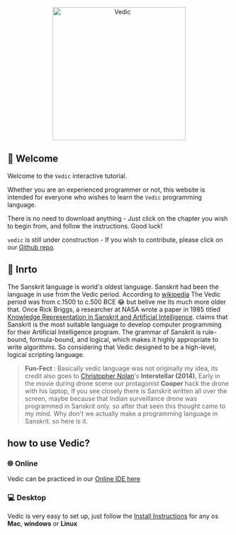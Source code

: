 ﻿<p align="center"><a href="https://vedic.github.io"><img alt="Vedic" src="https://raw.githubusercontent.com/vedic-lang/vedic/HEAD/.github/logo.png" width="300vw"></a></p>

## 🙏 Welcome

Welcome to the `Vedic` interactive tutorial.

Whether you are an experienced programmer or not, this website is intended for everyone who wishes to learn the `Vedic` programming language.

There is no need to download anything - Just click on the chapter you wish to begin from, and follow the instructions. Good luck!

`vedic` is still under construction - If you wish to contribute, please click on our [Github repo](https://github.com/vedic-lang/vedic).

## 🌳 Inrto

The Sanskrit language is world's oldest language.
Sanskrit had been the language in use from the Vedic period.
According to [wikipedia](https://en.wikipedia.org/wiki/Vedic_period) The Vedic period was from c.1500 to c.500 BCE 😂 but belive me its much more older that. Once Rick Briggs, a researcher at NASA wrote a paper in 1985 titled [Knowledge Representation in Sanskrit and Artificial Intelligence](https://www.aaai.org/ojs/index.php/aimagazine/article/view/466). claims that Sanskrit is the most suitable language to develop computer programming for their Artificial Intelligence program. The grammar of Sanskrit is rule-bound, formula-bound, and logical, which makes it highly appropriate to write algorithms. So considering that Vedic designed to be a high-level, logical scripting language. 

> **Fun-Fect** : Basically vedic language was not originally my idea, its credit also goes to [Christopher Nolan](https://twitter.com/chris_nolann?lang=en)'s **Interstellar (2014)**, Early in the movie during drone scene our protagonist **Cooper** hack the drone with his laptop, If you see closely there is Sanskrit written all over the screen, maybe because that Indian surveillance drone was programmed in Sanskrit only. so after that seen this thought came to my mind. Why don't we actually make a programming language in Sanskrit. so here is it.

## how to use Vedic?

### 🌐 Online

Vedic can be practiced in our [Online IDE here](https://vedic.github.io/vedic-ide)

### 💻 Desktop

Vedic is very easy to set up, just follow the [Install Instructions](download.md) for any os **Mac**, **windows** or **Linux**